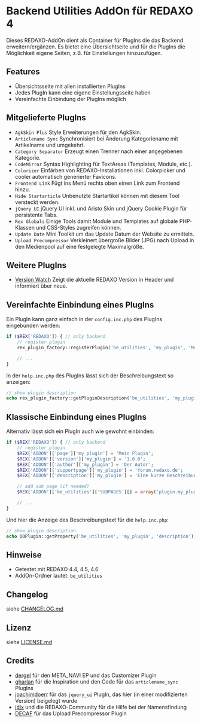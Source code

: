 Backend Utilities AddOn für REDAXO 4
====================================

Dieses REDAXO-AddOn dient als Container für PlugIns die das Backend erweitern/ergänzen.
Es bietet eine Übersichtseite und für die PlugIns die Möglichkeit eigene Seiten, z.B. für
Einstellungen hinzuzufügen.

Features
--------

* Übersichtsseite mit allen installierten PlugIns
* Jedes PlugIn kann eine eigene Einstellungsseite haben
* Vereinfachte Einbindung der PlugIns möglich

Mitgelieferte PlugIns
---------------------

* `AgkSkin Plus` Style Erweiterungen für den AgkSkin.
* `Articlename Sync` Synchronisiert bei Änderung Kategoriename mit Artikelname und umgekehrt.
* `Category Separator` Erzeugt einen Trenner nach einer angegebenen Kategorie.
* `CodeMirror` Syntax Highlighting für TextAreas (Templates, Module, etc.).
* `Colorizer` Einfärben von REDAXO-Installationen inkl. Colorpicker und cooler automatisch generierter Favicons. 
* `Frontend Link` Fügt ins Menü rechts oben einen Link zum Frontend hinzu.
* `Hide Startarticle` Unbenutzte Startartikel können mit diesem Tool versteckt werden.
* `jQuery UI` jQuery UI inkl. und Aristo Skin und jQuery Cookie Plugin für persistente Tabs.
* `Rex Globals` Einige Tools damit Module und Templates auf globale PHP-Klassen und CSS-Styles zugreifen können.
* `Update Date` Mini Toolkit um das Update Datum der Website zu ermitteln.
* `Upload Precompressor` Verkleinert übergroße Bilder (JPG) nach Upload in den Medienpool auf eine festgelegte Maximalgröße.

Weitere PlugIns
---------------

* [Version Watch](http://www.redaxo.org/de/download/addons/?addon_id=1137) Zeigt die aktuelle REDAXO Version in Header und informiert über neue.

Vereinfachte Einbindung eines PlugIns
-------------------------------------

Ein PlugIn kann ganz einfach in der `config.inc.php` des PlugIns eingebunden werden:

```php
if ($REX['REDAXO']) { // only backend
	// register plugin
	rex_plugin_factory::registerPlugin('be_utilities', 'my_plugin', 'Mein Plugin', 'Eine kurze Beschreibung.', '1.0.0', 'Der Autor', 'forum.redaxo.de', /* $hasBackendPage = */ true, /* $permission = '' */);

	// ...
}
```

In der `help.inc.php` des PlugIns lässt sich der Beschreibungstext so anzeigen:

```php
// show plugin description
echo rex_plugin_factory::getPluginDescription('be_utilities', 'my_plugin');
```

Klassische Einbindung eines PlugIns
-----------------------------------

Alternativ lässt sich ein PlugIn auch wie gewohnt einbinden:

```php
if ($REX['REDAXO']) { // only backend
	// register plugin
	$REX['ADDON']['page']['my_plugin'] = 'Mein Plugin';
	$REX['ADDON']['version']['my_plugin'] = '1.0.0';
	$REX['ADDON']['author']['my_plugin'] = 'Der Autor';
	$REX['ADDON']['supportpage']['my_plugin'] = 'forum.redaxo.de';
	$REX['ADDON']['description']['my_plugin'] = 'Eine kurze Beschreibung.';

	// add sub page (if needed)
	$REX['ADDON']['be_utilities']['SUBPAGES'][] = array('plugin.my_plugin', $REX['ADDON']['page']['my_plugin']);

	// ...
}
```

Und hier die Anzeige des Beschreibungstext für die `help.inc.php`:

```php
// show plugin description
echo OOPlugin::getProperty('be_utilities', 'my_plugin', 'description');
```

Hinweise
--------

* Getestet mit REDAXO 4.4, 4.5, 4.6
* AddOn-Ordner lautet: `be_utilities`

Changelog
---------

siehe [CHANGELOG.md](CHANGELOG.md)

Lizenz
------

siehe [LICENSE.md](LICENSE.md)

Credits
-------

* [dergel](https://github.com/dergel) für den META_NAVI EP und das Customizer Plugin
* [gharlan](https://github.com/gharlan) für die Inspiration und den Code für das `articlename_sync` PlugIns
* [joachimdoerr](https://github.com/joachimdoerr) für das `jquery_ui` PlugIn, das hier (in einer modifizierten Version) beigelegt wurde
* [jdlx](https://github.com/jdlx) und die REDAXO-Community für die Hilfe bei der Namensfindung
* [DECAF](https://github.com/DECAF) für das Upload Precompressor Plugin

